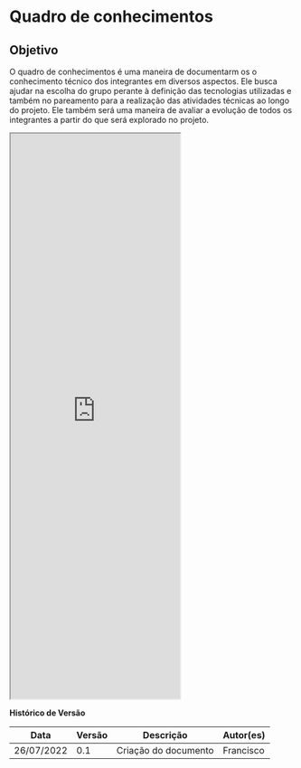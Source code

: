 # Quadro de conhecimentos

## Objetivo

O quadro de conhecimentos é uma maneira de documentarm os o conhecimento técnico dos integrantes em diversos aspectos. Ele busca ajudar na escolha do grupo perante à definição das tecnologias utilizadas e também no pareamento para a realização das atividades técnicas ao longo do projeto. Ele também será uma maneira de avaliar a evolução de todos os integrantes a partir do que será explorado no projeto.

<iframe src="https://docs.google.com/spreadsheets/d/e/2PACX-1vTmyGfaMh_iCQjsoLdwrTZ4vDYRCFxNrXUZjIujLTBPurhnVTlWyC1WDRj7cQboSGVq10xsa6IbgU3W/pubhtml?widget=true&amp;headers=false" width="auto" height="1000"></iframe>

**Histórico de Versão**

| Data       | Versão | Descrição            | Autor(es) |
| ---------- | ------ | -------------------- | --------- |
| 26/07/2022 | 0.1    | Criação do documento | Francisco |
